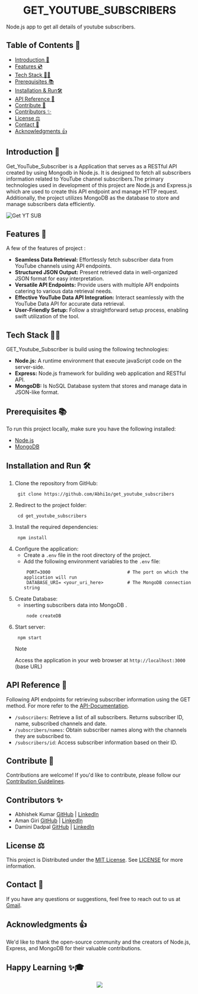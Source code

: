 <h1 align="center"> 
GET_YOUTUBE_SUBSCRIBERS
</h1>
Node.js app to get all details of youtube subscribers.

## Table of Contents 📑

- [Introduction 📝](#introduction-📝)
- [Features 💿](#features-💿)
- [Tech Stack 👨‍💻](#tech-stack-👨‍💻)
- [Prerequisites 📚](#prerequisites-📚)
- [Installation & Run🛠️](#installation-and-run-🛠️)
- [API Reference 🔗](#api-reference-🔗)
- [Contribute 🤝](#contribute-🤝)
- [Contributors ✨](#contributors-✨)
- [License ⚖](#license-⚖)
- [Contact 📧](#contact-📧)
- [Acknowledgments 👍](#acknowledgments-👍)


## Introduction 📝
Get_YouTube_Subscriber is a Application that serves as a RESTful API  created by using Mongodb in Node.js. It is designed to fetch all subscribers information related to YouTube channel subscribers.The primary technologies used in development of this project are Node.js and Express.js which are used to create this API endpoint and manage HTTP request. Additionally, the project utilizes MongoDB as the database to store and manage subscribers data efficiently.

![Get YT SUB](https://github.com/Abhi1o/GET-YOUTUBE-SUBSCRIBERS/assets/87490161/7e4f4776-cd79-4577-bb26-2ef06b30fa0a)

## Features 🧐
A few of the features of project :
- **Seamless Data Retrieval:** Effortlessly fetch subscriber data from YouTube channels using API endpoints.
- **Structured JSON Output:** Present retrieved data in well-organized JSON format for easy interpretation.
- **Versatile API Endpoints:** Provide users with multiple API endpoints catering to various data retrieval needs.
- **Effective YouTube Data API Integration:** Interact seamlessly with the YouTube Data API for accurate data retrieval.
- **User-Friendly Setup:** Follow a straightforward setup process, enabling swift utilization of the tool.

## Tech Stack 👨‍💻
GET_Youtube_Subscriber is build using the following technologies:

- **Node.js:** A runtime environment that execute javaScript code on the server-side.
- **Express:** Node.js framework for building web application and RESTful API.
- **MongoDB:** Is NoSQL Database system that stores and manage data in JSON-like format.

## Prerequisites 📚

To run this project locally, make sure you have the following installed:

- [Node.js](https://nodejs.org/)
- [MongoDB](https://www.mongodb.com/)

## Installation and Run 🛠️
1. Clone the repository from GitHub:
    ```
     git clone https://github.com/Abhi1o/get_youtube_subscribers
    ```
2. Redirect to the project folder:
    ```
     cd get_youtube_subscribers
    ```
3. Install the required dependencies:
    ```
     npm install
    ```
4. Configure the application:
   - Create a `.env` file in the root directory of the project.
   - Add the following environment variables to the `.env` file:
      ```
       PORT=3000                             # The port on which the application will run
       DATABASE_URI= <your_uri_here>         # The MongoDB connection string
      ```
5. Create Database:
    - inserting subscribers data into MongoDB .
        ```
         node createDB
        ```
6. Start server:
    ```
     npm start
    ```
    > [!NOTE]
    > Access the  application in your web browser at `http://localhost:3000` (base URL)


## API Reference 🔗
Following API endpoints for retrieving subscriber information using the GET method. For more refer to the [API-Documentation](./API-Documentation.md).

- `/subscribers`: Retrieve a list of all subscribers. Returns subscriber ID, name, subscribed channels and date.
- `/subscribers/names`: Obtain subscriber names along with the channels they are subscribed to.
- `/subscribers/id`: Access subscriber information based on their ID.

## Contribute 🤝
Contributions are welcome! If you'd like to contribute, please follow our [Contribution Guidelines](https://chat.openai.com/c/CONTRIBUTING.md).

## Contributors ✨
- Abhishek Kumar [GitHub](https://github.com/abhi1o) | [LinkedIn](https://linkedin.com/in/abhi--)
- Aman Giri [GitHub](https://github.com/amangiri7) | [LinkedIn](https://www.linkedin.com/in/aman-giri-6b3a3b284/)
- Damini Dadpal [GitHub](https://github.com/Daminigadpal) | [LinkedIn](https://www.linkedin.com/in/damini-gadpal-01996716b)

## License ⚖
This project is Distributed under the [MIT License](https://chat.openai.com/c/LICENSE). See [LICENSE](./LICENCE) for more information.

## Contact 📧
If you have any questions or suggestions, feel free to reach out to us at [Gmail](https://mail.google.com/mail/u/0/#inbox?compose=GTvVlcSBpRTLLzBwPQQPrxwhcMFlhGsCCzkPBPmTSZNGGhzMxSJLJXKCFZtNjDqGtfcLQxzTTsftC).

## Acknowledgments 👍
We'd like to thank the open-source community and the creators of Node.js, Express, and MongoDB for their valuable contributions.




## Happy Learning ✨🎓

<p align="center">
<a href="https://github.com/Abhi1o/get_youtube_subscribers" title="GET youtube subscriber projects">
<img src="https://img.shields.io/badge/GitHub-100000?style=for-the-badge&logo=github&logoColor=white">
    
</a>
</p>








